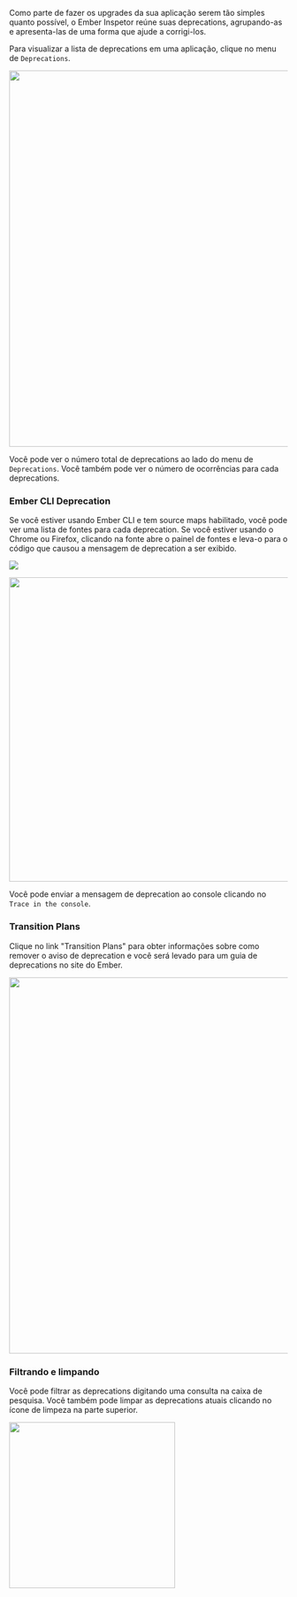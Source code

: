 Como parte de fazer os upgrades da sua aplicação serem tão simples quanto possível, o Ember Inspetor reúne suas deprecations, agrupando-as e apresenta-las de uma forma que ajude a corrigi-los.

Para visualizar a lista de deprecations em uma aplicação, clique no menu de `Deprecations`.

<img src="../../images/guides/ember-inspector/deprecations-screenshot.png" width="680" />

Você pode ver o número total de deprecations ao lado do menu de `Deprecations`. Você também pode ver o número de ocorrências para cada deprecations.

### Ember CLI Deprecation

Se você estiver usando Ember CLI e tem source maps habilitado, você pode ver uma lista de fontes para cada deprecation. Se você estiver usando o Chrome ou Firefox, clicando na fonte abre o painel de fontes e leva-o para o código que causou a mensagem de deprecation a ser exibido.

![](../../images/guides/ember-inspector/deprecations-source.png)

<img src="../../images/guides/ember-inspector/deprecations-sources-panel.png" width="550" />

Você pode enviar a mensagem de deprecation ao console clicando no `Trace in the console`.

### Transition Plans

Clique no link "Transition Plans" para obter informações sobre como remover o aviso de deprecation e você será levado para um guia de deprecations no site do Ember.

<img src="../../images/guides/ember-inspector/deprecations-transition-plan.png" width="680" />

### Filtrando e limpando

Você pode filtrar as deprecations digitando uma consulta na caixa de pesquisa. Você também pode limpar as deprecations atuais clicando no ícone de limpeza na parte superior.

<img src="../../images/guides/ember-inspector/deprecations-toolbar.png"
width="300" />